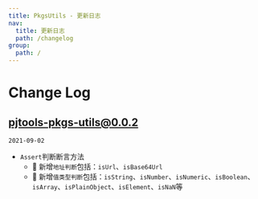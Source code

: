 ```yaml
---
title: PkgsUtils - 更新日志
nav:
  title: 更新日志
  path: /changelog
group:
  path: /
---
```


# Change Log

## pjtools-pkgs-utils@0.0.2

`2021-09-02`

- `Assert`判断断言方法
  - 🌟 新增`地址判断`包括：`isUrl`、`isBase64Url`
  - 🌟 新增`值类型判断`包括：`isString`、`isNumber`、`isNumeric`、`isBoolean`、`isArray`、`isPlainObject`、`isElement`、`isNaN`等
